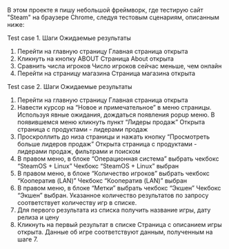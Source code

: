 В этом проекте я пишу небольшой фреймворк, где тестирую сайт "Steam" на браузере Chrome, следуя тестовым сценариям, описанным ниже:

Test case 1.
Шаги
Ожидаемые результаты
1. Перейти на главную страницу
Главная страница открыта
2. Кликнуть на кнопку ABOUT
Страница About открыта
3. Сравнить числа игроков
Число игроков сейчас меньше, чем онлайн
4. Перейти на страницу магазина
Страница магазина открыта

Test case 2.
Шаги
Ожидаемые результаты
1. Перейти на главную страницу
Главная страница открыта
2. Навести курсор на “Новое и примечательное” в меню страницы. Используя явные ожидания, дождаться появления popup меню.
В появившемся меню кликнуть пункт “Лидеры продаж”
Открыта страница с продуктами - лидерами продаж
3. Проскроллить до низа страницы и нажать кнопку  “Просмотреть больше лидеров продаж”
Открыта страница с продуктами - лидерами продаж, фильтрами и поиском
4. В правом меню, в блоке “Операционная система” выбрать чекбокс “SteamOS + Linux”
Чекбокс “SteamOS + Linux” выбран
5. В правом меню, в блоке “Количество игроков” выбрать чекбокс “Кооператив (LAN)”
Чекбокс “Кооператив (LAN)” выбран
6. В правом меню, в блоке “Метки” выбрать чекбокс “Экшен”
Чекбокс “Экшен” выбран.
Указанное количество результатов по запросу соответствует количеству игр в списке.
7. Для первого результата из списка получить название игры, дату релиза и цену
8. Кликнуть на первый результат в списке
Страница с описанием игры открыта.
Данные об игре соответствуют данным, полученным на шаге 7.
